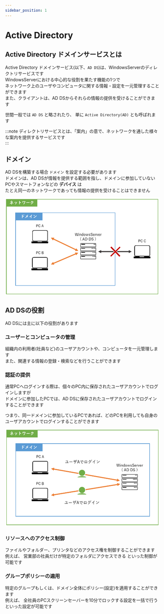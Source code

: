 ```yaml
---
sidebar_position: 1
---
```


# Active Directory

## Active Directory ドメインサービスとは

Active Directory ドメインサービス(以下、`AD DS`)は、WindowsServerのディレクトリサービスです  
WindowsServerにおける中心的な役割を果たす機能の1つで  
ネットワーク上のユーザやコンピュータに関する情報・設定を一元管理することができます  
また、クライアントは、AD DSからそれらの情報の提供を受けることができます  

世間一般では `AD DS` と略されたり、 単に `Active Directory(AD)` とも呼ばれます  

:::note
ディレクトリサービスとは、「案内」の意で、ネットワークを通した様々な案内を提供するサービスです  
:::

## ドメイン

AD DSを構築する場合 `ドメイン` を設定する必要があります  
ドメインは、AD DSが情報を提供する範囲を指し、ドメインに参加していないPCやスマートフォンなどの **デバイス** は  
たとえ同一のネットワークであっても情報の提供を受けることはできません  

![AD](./img/ad1.png)

## AD DSの役割

AD DSには主に以下の役割があります  

### ユーザーとコンピュータの管理

組織内の利用者(社員など)のユーザアカウントや、コンピュータを一元管理します  
また、関連する情報の登録・検索などを行うことができます

### 認証の提供

通常PCへログインする際は、個々のPC内に保存されたユーザアカウントでログインしますが  
ドメインに参加したPCでは、AD DSに保存されたユーザアカウントでログインすることができます  

つまり、同一ドメインに参加しているPCであれば、どのPCを利用しても自身のユーザアカウントでログインすることができます  

![AD](./img/ad2.png)

### リソースへのアクセス制御

ファイルやフォルダー、プリンタなどのアクセス権を制御することができます  
例えば、 営業部の社員だけが特定のフォルダにアクセスできる といった制御が可能です  

### グループポリシーの適用

特定のグループもしくは、ドメイン全体にポリシー(設定)を適用することができます  
例えば、 全社員のPCスクリーンセーバーを10分でロックする設定を一括で行う といった設定が可能です  